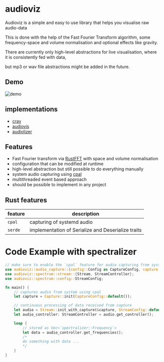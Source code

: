 # audioviz
 Audioviz is a simple and easy to use library that helps you visualise raw audio-data

 This is done with the help of the Fast Fourier Transform algorithm,
 some frequency-space and volume normalisation and optional effects like gravity.

 There are currently only high-level abstractions for live visualisation, where
 it is consistently fed with data,
 
 but mp3 or wav file abstractions might be added in the future.
 
## Demo
![demo](./media/demo.gif)

## implementations
* [crav](https://github.com/BrunoWallner/crav)
* [audiovis](https://github.com/BrunoWallner/audiovis)
* [audiolizer](https://github.com/BrunoWallner/audiolizer)

## Features
* Fast Fourier transform via [RustFFT](https://github.com/ejmahler/RustFFT) with space and volume normalisation
* configuration that can be modified at runtime
* high-level abstraction but still possible to do everything manually
* system audio capturing using [cpal](https://github.com/RustAudio/cpal)
* multithreaded event based approach
* should be possible to implement in any project

## Rust features
| feature | description |
|---------|-------------|
| `cpal`  | capturing of systemd audio |
| `serde` | implementation of Serialize and Deserialize traits |

 # Code Example with spectralizer
 ```rs
 // make sure to enable the `cpal` feature for audio capturing from system
 use audioviz::audio_capture::{config::Config as CaptureConfig, capture::Capture};
 use audioviz::spectrum::stream::{Stream, StreamController};
 use audioviz::spectrum::config::StreamConfig;
 
 fn main() {
     // captures audio from system using cpal
     let capture = Capture::init(CaptureConfig::default());
 
     // continuous processing of data received from capture
     let audio = Stream::init_with_capture(&capture, StreamConfig::default());
     let audio_controller: StreamController = audio.get_controller();
 
     loop {
         // stored as Vec<`spectralizer::Frequency`>
         let data = audio_controller.get_frequencies();
         /*
         do something with data ...
         */
     }
 }
 ```

